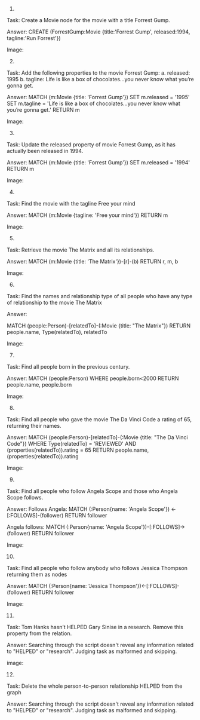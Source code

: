  
1. 
Task:
Create a Movie node for the movie with a title Forrest Gump.

Answer:
CREATE (ForrestGump:Movie {title:'Forrest Gump', released:1994, tagline:'Run Forrest'})

Image:


2.
Task:
Add the following properties to the movie Forrest Gump:
a. released: 1995
b. tagline: Life is like a box of chocolates…you never know what you’re gonna get.

Answer:
MATCH (m:Movie {title: 'Forrest Gump'})
SET m.released = '1995'
SET m.tagline = 'Life is like a box of chocolates…you never know what you’re gonna get.'
RETURN m

Image:

3.
Task:
Update the released property of movie Forrest Gump, as it has actually been
released in 1994.

Answer:
MATCH (m:Movie {title: 'Forrest Gump'})
SET m.released = '1994'
RETURN m

Image:

4.
Task:
Find the movie with the tagline Free your mind

Answer:
MATCH (m:Movie {tagline: 'Free your mind'})
RETURN m

Image:

5.
Task:
Retrieve the movie The Matrix and all its relationships.

Answer:
MATCH (m:Movie {title: 'The Matrix'})-[r]-(b)
RETURN r, m, b

Image:


6.
Task:
Find the names and relationship type of all people who have any type of relationship
to the movie The Matrix

Answer:

MATCH (people:Person)-[relatedTo]-(:Movie {title: "The Matrix"}) 
RETURN people.name, Type(relatedTo), relatedTo

Image:


7.
Task:
Find all people born in the previous century.

Answer:
MATCH (people:Person)
WHERE people.born<2000
RETURN people.name, people.born

Image:

8.
Task:
Find all people who gave the movie The Da Vinci Code a rating of 65, returning their
names.

Answer:
MATCH (people:Person)-[relatedTo]-(:Movie {title: "The Da Vinci Code"})
WHERE Type(relatedTo) = 'REVIEWED' 
AND (properties(relatedTo)).rating = 65
RETURN people.name, (properties(relatedTo)).rating

Image:

9.
Task:
Find all people who follow Angela Scope and those who Angela Scope follows.

Answer:
Follows Angela:
MATCH (:Person{name: 'Angela Scope'}) <- [:FOLLOWS]-(follower)
RETURN follower

Angela follows:
MATCH (:Person{name: 'Angela Scope'})-[:FOLLOWS]->(follower)
RETURN follower

Image:

10.
Task:
Find all people who follow anybody who follows Jessica Thompson returning them as
nodes

Answer:
MATCH (:Person{name: 'Jessica Thompson'})<-[:FOLLOWS]-(follower)
RETURN follower

Image:

11. 
Task:
Tom Hanks hasn’t HELPED Gary Sinise in a research. Remove this property from
the relation.

Answer:
Searching through the script doesn't reveal any information related to "HELPED" or "research".
Judging task as malformed and skipping.

image:


12.
Task:
Delete the whole person-to-person relationship HELPED from the graph

Answer:
Searching through the script doesn't reveal any information related to "HELPED" or "research".
Judging task as malformed and skipping.





